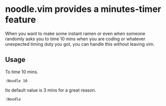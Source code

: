 # noodle.vim provides a minutes-timer feature

When you want to make some instant ramen or even when someone randomly asks you to time 10 mins when you are coding or whatever unexpected timing duty you got, you can handle this without leaving vim.

## Usage

To time 10 mins.

```
:Noodle 10
```

Its default value is 3 mins for a great reason.

```
:Noodle
```
